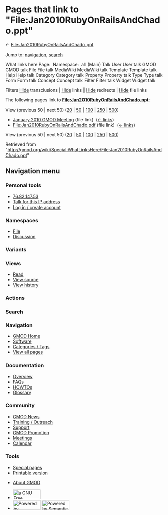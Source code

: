 <div id="mw-page-base" class="noprint">

</div>

<div id="mw-head-base" class="noprint">

</div>

<div id="content" class="mw-body" role="main">

<span id="top"></span>

<div id="mw-js-message" style="display:none;">

</div>



# <span dir="auto">Pages that link to "File:Jan2010RubyOnRailsAndChado.ppt"</span>

<div id="bodyContent">

<div id="contentSub">

←
[File:Jan2010RubyOnRailsAndChado.ppt](/wiki/File:Jan2010RubyOnRailsAndChado.ppt "File:Jan2010RubyOnRailsAndChado.ppt")

</div>

<div id="jump-to-nav" class="mw-jump">

Jump to: [navigation](#mw-navigation), [search](#p-search)

</div>

<div id="mw-content-text">

What links here Page:  Namespace:  all (Main) Talk User User talk GMOD
GMOD talk File File talk MediaWiki MediaWiki talk Template Template talk
Help Help talk Category Category talk Property Property talk Type Type
talk Form Form talk Concept Concept talk Filter Filter talk Widget
Widget talk

Filters
[Hide](/mediawiki/index.php?title=Special:WhatLinksHere/File:Jan2010RubyOnRailsAndChado.ppt&hidetrans=1 "Special:WhatLinksHere/File:Jan2010RubyOnRailsAndChado.ppt")
transclusions \|
[Hide](/mediawiki/index.php?title=Special:WhatLinksHere/File:Jan2010RubyOnRailsAndChado.ppt&hidelinks=1 "Special:WhatLinksHere/File:Jan2010RubyOnRailsAndChado.ppt")
links \|
[Hide](/mediawiki/index.php?title=Special:WhatLinksHere/File:Jan2010RubyOnRailsAndChado.ppt&hideredirs=1 "Special:WhatLinksHere/File:Jan2010RubyOnRailsAndChado.ppt")
redirects \|
[Hide](/mediawiki/index.php?title=Special:WhatLinksHere/File:Jan2010RubyOnRailsAndChado.ppt&hideimages=1 "Special:WhatLinksHere/File:Jan2010RubyOnRailsAndChado.ppt")
file links

The following pages link to
**[File:Jan2010RubyOnRailsAndChado.ppt](/wiki/File:Jan2010RubyOnRailsAndChado.ppt "File:Jan2010RubyOnRailsAndChado.ppt")**:

View (previous 50 \| next 50)
([20](/mediawiki/index.php?title=Special:WhatLinksHere/File:Jan2010RubyOnRailsAndChado.ppt&limit=20 "Special:WhatLinksHere/File:Jan2010RubyOnRailsAndChado.ppt")
\|
[50](/mediawiki/index.php?title=Special:WhatLinksHere/File:Jan2010RubyOnRailsAndChado.ppt&limit=50 "Special:WhatLinksHere/File:Jan2010RubyOnRailsAndChado.ppt")
\|
[100](/mediawiki/index.php?title=Special:WhatLinksHere/File:Jan2010RubyOnRailsAndChado.ppt&limit=100 "Special:WhatLinksHere/File:Jan2010RubyOnRailsAndChado.ppt")
\|
[250](/mediawiki/index.php?title=Special:WhatLinksHere/File:Jan2010RubyOnRailsAndChado.ppt&limit=250 "Special:WhatLinksHere/File:Jan2010RubyOnRailsAndChado.ppt")
\|
[500](/mediawiki/index.php?title=Special:WhatLinksHere/File:Jan2010RubyOnRailsAndChado.ppt&limit=500 "Special:WhatLinksHere/File:Jan2010RubyOnRailsAndChado.ppt"))

- [January 2010 GMOD
  Meeting](/wiki/January_2010_GMOD_Meeting "January 2010 GMOD Meeting")
  (file link) ‎ <span class="mw-whatlinkshere-tools">([←
  links](/mediawiki/index.php?title=Special:WhatLinksHere&target=January+2010+GMOD+Meeting "Special:WhatLinksHere"))</span>
- [File:Jan2010RubyOnRailsAndChado.pdf](/wiki/File:Jan2010RubyOnRailsAndChado.pdf "File:Jan2010RubyOnRailsAndChado.pdf")
  (file link) ‎ <span class="mw-whatlinkshere-tools">([←
  links](/mediawiki/index.php?title=Special:WhatLinksHere&target=File%3AJan2010RubyOnRailsAndChado.pdf "Special:WhatLinksHere"))</span>

View (previous 50 \| next 50)
([20](/mediawiki/index.php?title=Special:WhatLinksHere/File:Jan2010RubyOnRailsAndChado.ppt&limit=20 "Special:WhatLinksHere/File:Jan2010RubyOnRailsAndChado.ppt")
\|
[50](/mediawiki/index.php?title=Special:WhatLinksHere/File:Jan2010RubyOnRailsAndChado.ppt&limit=50 "Special:WhatLinksHere/File:Jan2010RubyOnRailsAndChado.ppt")
\|
[100](/mediawiki/index.php?title=Special:WhatLinksHere/File:Jan2010RubyOnRailsAndChado.ppt&limit=100 "Special:WhatLinksHere/File:Jan2010RubyOnRailsAndChado.ppt")
\|
[250](/mediawiki/index.php?title=Special:WhatLinksHere/File:Jan2010RubyOnRailsAndChado.ppt&limit=250 "Special:WhatLinksHere/File:Jan2010RubyOnRailsAndChado.ppt")
\|
[500](/mediawiki/index.php?title=Special:WhatLinksHere/File:Jan2010RubyOnRailsAndChado.ppt&limit=500 "Special:WhatLinksHere/File:Jan2010RubyOnRailsAndChado.ppt"))

</div>

<div class="printfooter">

Retrieved from
"<http://gmod.org/wiki/Special:WhatLinksHere/File:Jan2010RubyOnRailsAndChado.ppt>"

</div>

<div id="catlinks" class="catlinks catlinks-allhidden">

</div>

<div class="visualClear">

</div>

</div>

</div>

<div id="mw-navigation">

## Navigation menu

<div id="mw-head">

<div id="p-personal" role="navigation"
aria-labelledby="p-personal-label">

### Personal tools

- <span id="pt-anonuserpage"><a href="/wiki/User:76.82.147.53" class="new" accesskey="."
  title="The user page for the IP address you are editing as [.]">76.82.147.53</a></span>
- <span id="pt-anontalk"><a href="/wiki/User_talk:76.82.147.53" class="new" accesskey="n"
  title="Discussion about edits from this IP address [n]">Talk for this IP
  address</a></span>
- <span id="pt-login"><a
  href="/mediawiki/index.php?title=Special:UserLogin&amp;returnto=Special%3AWhatLinksHere%2FFile%3AJan2010RubyOnRailsAndChado.ppt"
  accesskey="o"
  title="You are encouraged to log in; however, it is not mandatory [o]">Log
  in / create account</a></span>

</div>

<div id="left-navigation">

<div id="p-namespaces" class="vectorTabs" role="navigation"
aria-labelledby="p-namespaces-label">

### Namespaces

- <span id="ca-nstab-image"><a href="/wiki/File:Jan2010RubyOnRailsAndChado.ppt" accesskey="c"
  title="View the file page [c]">File</a></span>
- <span id="ca-talk"><a
  href="/mediawiki/index.php?title=File_talk:Jan2010RubyOnRailsAndChado.ppt&amp;action=edit&amp;redlink=1"
  accesskey="t"
  title="Discussion about the content page [t]">Discussion</a></span>

</div>

<div id="p-variants" class="vectorMenu emptyPortlet" role="navigation"
aria-labelledby="p-variants-label">

### 

### Variants[](#)

<div class="menu">

</div>

</div>

</div>

<div id="right-navigation">

<div id="p-views" class="vectorTabs" role="navigation"
aria-labelledby="p-views-label">

### Views

- <span id="ca-view">[Read](/wiki/File:Jan2010RubyOnRailsAndChado.ppt)</span>
- <span id="ca-viewsource"><a
  href="/mediawiki/index.php?title=File:Jan2010RubyOnRailsAndChado.ppt&amp;action=edit"
  accesskey="e" title="This page is protected.
  You can view its source [e]">View source</a></span>
- <span id="ca-history"><a
  href="/mediawiki/index.php?title=File:Jan2010RubyOnRailsAndChado.ppt&amp;action=history"
  accesskey="h" title="Past revisions of this page [h]">View history</a></span>

</div>

<div id="p-cactions" class="vectorMenu emptyPortlet" role="navigation"
aria-labelledby="p-cactions-label">

### Actions[](#)

<div class="menu">

</div>

</div>

<div id="p-search" role="search">

### Search

<div id="simpleSearch">

</div>

</div>

</div>

</div>

<div id="mw-panel">

<div id="p-logo" role="banner">

<a href="/wiki/Main_Page"
style="background-image: url(http://gmod.org/images/GMOD-cogs.png);"
title="Visit the main page"></a>

</div>

<div id="p-Navigation" class="portal" role="navigation"
aria-labelledby="p-Navigation-label">

### Navigation

<div class="body">

- <span id="n-GMOD-Home">[GMOD Home](/wiki/Main_Page)</span>
- <span id="n-Software">[Software](/wiki/GMOD_Components)</span>
- <span id="n-Categories-.2F-Tags">[Categories /
  Tags](/wiki/Categories)</span>
- <span id="n-View-all-pages">[View all
  pages](/wiki/Special:AllPages)</span>

</div>

</div>

<div id="p-Documentation" class="portal" role="navigation"
aria-labelledby="p-Documentation-label">

### Documentation

<div class="body">

- <span id="n-Overview">[Overview](/wiki/Overview)</span>
- <span id="n-FAQs">[FAQs](/wiki/Category:FAQ)</span>
- <span id="n-HOWTOs">[HOWTOs](/wiki/Category:HOWTO)</span>
- <span id="n-Glossary">[Glossary](/wiki/Glossary)</span>

</div>

</div>

<div id="p-Community" class="portal" role="navigation"
aria-labelledby="p-Community-label">

### Community

<div class="body">

- <span id="n-GMOD-News">[GMOD News](/wiki/GMOD_News)</span>
- <span id="n-Training-.2F-Outreach">[Training /
  Outreach](/wiki/Training_and_Outreach)</span>
- <span id="n-Support">[Support](/wiki/Support)</span>
- <span id="n-GMOD-Promotion">[GMOD
  Promotion](/wiki/GMOD_Promotion)</span>
- <span id="n-Meetings">[Meetings](/wiki/Meetings)</span>
- <span id="n-Calendar">[Calendar](/wiki/Calendar)</span>

</div>

</div>

<div id="p-tb" class="portal" role="navigation"
aria-labelledby="p-tb-label">

### Tools

<div class="body">

- <span id="t-specialpages"><a href="/wiki/Special:SpecialPages" accesskey="q"
  title="A list of all special pages [q]">Special pages</a></span>
- <span id="t-print"><a
  href="/mediawiki/index.php?title=Special:WhatLinksHere/File:Jan2010RubyOnRailsAndChado.ppt&amp;printable=yes"
  rel="alternate" accesskey="p"
  title="Printable version of this page [p]">Printable version</a></span>

</div>

</div>

</div>

</div>

<div id="footer" role="contentinfo">

- <span id="footer-places-about">[About
  GMOD](/wiki/GMOD:About "GMOD:About")</span>

<!-- -->

- <span id="footer-copyrightico">[<img src="http://www.gnu.org/graphics/gfdl-logo-small.png" width="88"
  height="31" alt="a GNU Free Documentation License" />](http://www.gnu.org/licenses/fdl-1.3.html)</span>
- <span id="footer-poweredbyico">[<img src="/mediawiki/skins/common/images/poweredby_mediawiki_88x31.png"
  width="88" height="31" alt="Powered by MediaWiki" />](//www.mediawiki.org/)
  [<img
  src="/mediawiki/extensions/SemanticMediaWiki/includes/../resources/images/smw_button.png"
  width="88" height="31" alt="Powered by Semantic MediaWiki" />](https://www.semantic-mediawiki.org/wiki/Semantic_MediaWiki)</span>

<div style="clear:both">

</div>

</div>

